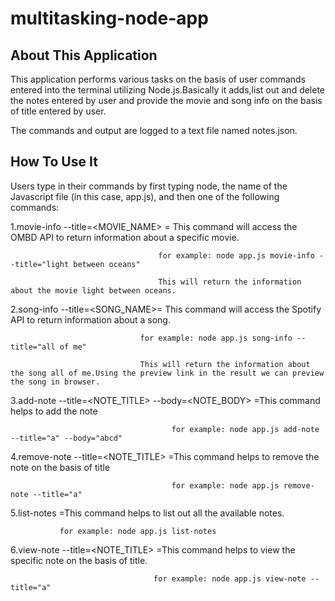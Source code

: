 # multitasking-node-app

## About This Application

This application performs various tasks on the basis of user commands entered into the terminal utilizing Node.js.Basically it adds,list out and delete the notes entered by user and provide the movie and song info on the basis of title entered by user.

The commands and output are logged to a text file named notes.json.

## How To Use It

Users type in their commands by first typing node, the name of the Javascript file (in this case, app.js), and then one of the following commands:

1.movie-info --title=<MOVIE_NAME> =  This command will access the OMBD API to return information about a specific movie.

                                     for example: node app.js movie-info --title="light between oceans"
                                     
                                     This will return the information about the movie light between oceans.

2.song-info --title=<SONG_NAME>= This command will access the Spotify API to return information about a song. 

                                 for example: node app.js song-info --title="all of me"
                                 
                                 This will return the information about the song all of me.Using the preview link in the result we can preview the song in browser.

3.add-note --title=<NOTE_TITLE> --body=<NOTE_BODY> =This command helps to add the note

                                        for example: node app.js add-note --title="a" --body="abcd"

4.remove-note --title=<NOTE_TITLE>  =This command helps to remove the note on the basis of title

                                        for example: node app.js remove-note --title="a"

5.list-notes  =This command helps to list out all the available notes.

               for example: node app.js list-notes 

6.view-note --title=<NOTE_TITLE>  =This command helps to view the specific note on the basis of title.

                                    for example: node app.js view-note --title="a"



